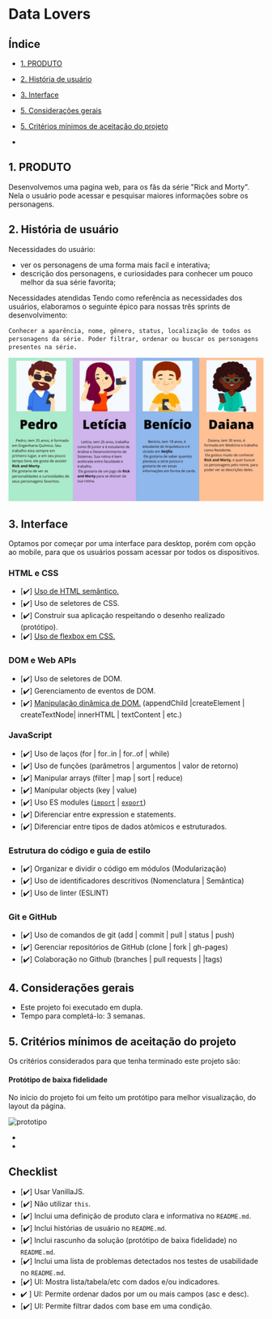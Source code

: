 # Data Lovers

## Índice

* [1. PRODUTO](#1-PRODUTO)
* [2. História de usuário](#2-História-de-usuário)
* [3. Interface](#3-Interface)
* [5. Considerações gerais](#3-Considerações-gerais)
* [5. Critérios mínimos de aceitação do projeto](#3-Critérios-mínimos-de-aceitação-do-projeto)


*


## 1. PRODUTO

Desenvolvemos uma pagina web, para os fãs da série "Rick and Morty". Nela o usuário pode acessar e pesquisar maiores informações sobre os personagens.


## 2. História de usuário

Necessidades do usuário:
- ver os personagens de uma forma mais facil e interativa;
- descrição dos personagens, e curiosidades para conhecer um pouco melhor da sua série favorita;
 

Necessidades atendidas
Tendo como referência as necessidades dos usuários, elaboramos o seguinte épico para nossas três sprints de desenvolvimento:

    Conhecer a aparência, nome, gênero, status, localização de todos os personagens da série. Poder filtrar, ordenar ou buscar os personagens presentes na série.


![ ](./src/data/rickandmorty/images/usuarios.jpg)

## 3. Interface

Optamos por começar por uma interface para desktop, porém com opção ao mobile, para que os usuários possam acessar por todos os dispositivos.
  
  
### HTML e CSS

* [✔️] [Uso de HTML semântico.](https://developer.mozilla.org/en-US/docs/Glossary/Semantics#Semantics_in_HTML)
* [✔️] Uso de seletores de CSS.
* [✔️] Construir sua aplicação respeitando o desenho realizado (protótipo).
* [✔️] [Uso de flexbox em CSS.](https://css-tricks.com/snippets/css/a-guide-to-flexbox/)

### DOM e Web APIs

* [✔️] Uso de seletores de DOM.
* [✔️] Gerenciamento de eventos de DOM.
* [✔️] [Manipulação dinâmica de DOM.](https://developer.mozilla.org/pt-BR/docs/DOM/Referencia_do_DOM/Introdu%C3%A7%C3%A3o)
(appendChild |createElement | createTextNode| innerHTML | textContent | etc.)

### JavaScript

* [✔️] Uso de laços (for | for..in | for..of | while)
* [✔️] Uso de funções (parâmetros | argumentos | valor de retorno)
* [✔️] Manipular arrays (filter | map | sort | reduce)
* [✔️] Manipular objects (key | value)
* [✔️] Uso ES modules ([`import`](https://developer.mozilla.org/en-US/docs/Web/JavaScript/Reference/Statements/import)
| [`export`](https://developer.mozilla.org/en-US/docs/Web/JavaScript/Reference/Statements/export))
* [✔️] Diferenciar entre expression e statements.
* [✔️] Diferenciar entre tipos de dados atômicos e estruturados.


### Estrutura do código e guia de estilo

* [✔️] Organizar e dividir o código em módulos (Modularização)
* [✔️] Uso de identificadores descritivos (Nomenclatura | Semântica)
* [✔️] Uso de linter (ESLINT)

### Git e GitHub

* [✔️] Uso de comandos de git (add | commit | pull | status | push)
* [✔️] Gerenciar repositórios de GitHub (clone | fork | gh-pages)
* [✔️] Colaboração no Github (branches | pull requests | |tags)

## 4. Considerações gerais

* Este projeto foi executado em dupla.
* Tempo para completá-lo: 3 semanas.

## 5. Critérios mínimos de aceitação do projeto

Os critérios considerados para que tenha terminado este projeto são:


#### Protótipo de baixa fidelidade

No inicio do projeto foi um feito um protótipo para melhor visualização, do layout da página.

![prototipo](./data/rickandmorty/images/PROTOTIPO.jpeg)

* 

*

##  Checklist

* [✔️] Usar VanillaJS.
* [✔️] Não utilizar `this`.
* [✔️] Inclui uma definição de produto clara e informativa no `README.md`.
* [✔️] Inclui histórias de usuário no `README.md`.
* [✔️] Inclui rascunho da solução (protótipo de baixa fidelidade) no `README.md`.
* [✔️] Inclui uma lista de problemas detectados nos testes de usabilidade no
  `README.md`.
* [✔️] UI: Mostra lista/tabela/etc com dados e/ou indicadores.
* ✔️ ] UI: Permite ordenar dados por um ou mais campos (asc e desc).
* [✔️] UI: Permite filtrar dados com base em uma condição.